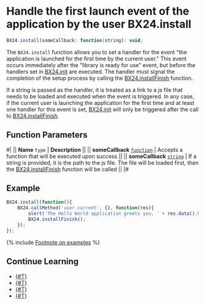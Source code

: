 # Handle the first launch event of the application by the user BX24.install

```js
BX24.install(someCallback: function|string): void;
```

The `BX24.install` function allows you to set a handler for the event "the application is launched for the first time by the current user." This event occurs immediately after the "library is ready for use" event, but before the handlers set in [BX24.init](./bx24-init.md) are executed. The handler must signal the completion of the setup process by calling the [BX24.installFinish](./bx24-install-finish.md) function.

If a string is passed as the handler, it is treated as a link to a js file that needs to be loaded and executed when the event is triggered. In any case, if the current user is launching the application for the first time and at least one handler for this event is set, [BX24.init](./bx24-init.md) will only be triggered after the call to [BX24.installFinish](./bx24-install-finish.md).

## Function Parameters

#|
|| **Name**
`type` | **Description** ||
|| **someCallback**
[`function`](../../data-types.md) | Accepts a function that will be executed upon success ||
|| **someCallback**
[`string`](../../data-types.md)  | If a string is provided, it is the path to the js file. The file will be loaded first, then the [BX24.installFinish](./bx24-install-finish.md) function will be called ||
|#

## Example

```js
BX24.install(function(){
    BX24.callMethod('user.current', {}, function(res){
        alert('The Hello World application greets you, ' + res.data().NAME + '!');
        BX24.installFinish();
    });
});
```

{% include [Footnote on examples](../../../_includes/examples.md) %}

## Continue Learning

- [{#T}](./bx24-init.md)
- [{#T}](./bx24-install-finish.md)
- [{#T}](./bx24-get-auth.md)
- [{#T}](./bx24-refresh-auth.md)